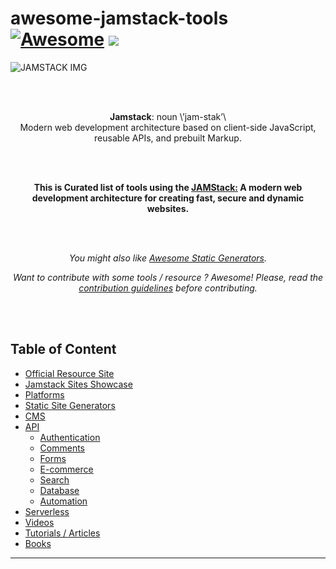 # awesome-jamstack-tools [![Awesome](https://cdn.rawgit.com/sindresorhus/awesome/d7305f38d29fed78fa85652e3a63e154dd8e8829/media/badge.svg)](https://github.com/sindresorhus/awesome) ![](https://img.shields.io/badge/olanetsoft-approved-brightgreen.svg)

![JAMSTACK IMG](https://res.cloudinary.com/cloudinary-marketing/image/upload/v1/Web_Assets/blog/JAMstack-Delivers-v1.png)

<div align="center">
  <br /><br />
  <p>
    <strong>Jamstack</strong>: noun \’jam-stak’\<br />
    Modern web development architecture based on client-side JavaScript, reusable APIs, and prebuilt Markup.
  </p>
  <br /><br />
  <p>
    <b>
      This is Curated list of tools using the <a href="https://jamstack.org">JAMStack:</a> A modern web development architecture for creating fast, secure and dynamic websites.
    </b>
  </p>
  <br /><br />
  <p>
    <i>
      You might also like <a href="https://github.com/myles/awesome-static-generators">Awesome Static Generators</a>.
    </i>
  </p>
  <p>
    <i>
      Want to contribute with some tools / resource ? Awesome! Please, read the <a href="contributing.md">contribution guidelines</a> before contributing.
    </i>
  </p>
  <br /><br />
</div>

## Table of Content

- [Official Resource Site](#official)
- [Jamstack Sites Showcase](#jamstack-sites-showcase)
- [Platforms](#platforms)
- [Static Site Generators](#static-site-generators)
- [CMS](#cms)
- [API](#api)
  - [Authentication](#authentication)
  - [Comments](#comments)
  - [Forms](#forms)
  - [E-commerce](#e-commerce)
  - [Search](#search)
  - [Database](#database)
  - [Automation](#automation)
- [Serverless](#serverless)
- [Videos](#videos)
- [Tutorials / Articles](#tutorials--articles)
- [Books](#books)

---
